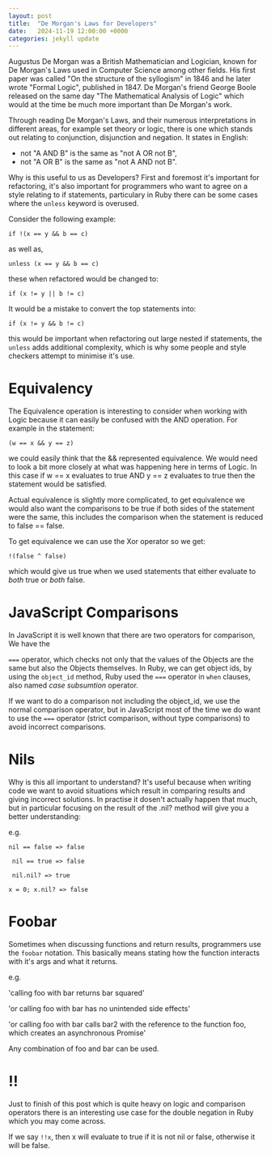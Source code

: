 ```yaml
---
layout: post
title:  "De Morgan's Laws for Developers"
date:   2024-11-19 12:00:00 +0000
categories: jekyll update
---
```


Augustus De Morgan was a British Mathematician and Logician, known for De Morgan's Laws used in Computer Science among other fields. His first paper was called "On the structure of the syllogism" in 1846 and he later wrote "Formal Logic", published in 1847. De Morgan's friend George Boole released on the same day "The Mathematical Analysis of Logic" which would at the time be much more important than De Morgan's work.

Through reading De Morgan's Laws, and their numerous interpretations in different areas, for example set theory or logic, there is one which stands out relating to conjunction, disjunction and negation. It states in English:

 * not "A AND B" is the same as "not A OR not B",
 * not "A OR B" is the same as "not A AND not B".

Why is this useful to us as Developers? First and foremost it's important for refactoring, it's also important for programmers who want to agree on a style relating to if statements, particulary in Ruby there can be some cases where the `unless` keyword is overused.

Consider the following example:

`if !(x == y && b == c)`

as well as,

`unless (x == y && b == c)`

these when refactored would be changed to:

`if (x != y || b != c)`

It would be a mistake to convert the top statements into:

`if (x != y && b != c)`

this would be important when refactoring out large nested if statements, the `unless` adds additional complexity, which is why some people and style checkers attempt to minimise it's use.

# Equivalency

The Equivalence operation is interesting to consider when working with Logic because it can easily be confused with the AND operation. For example in the statement:

`(w == x && y == z)`

we could easily think that the && represented equivalence. We would need to look a bit more closely at what was happening here in terms of Logic. In this case if w == x evaluates to true AND y == z evaluates to true then the statement would be satisfied. 

Actual equivalence is slightly more complicated, to get equivalence we would also want the comparisons 
to be true if both sides of the statement were the same, this includes the comparison when the statement is reduced to false == false.

To get equivalence we can use the Xor operator so we get:

`!(false ^ false)`

which would give us true when we used statements that either evaluate to *both* true or *both* false.

# JavaScript Comparisons

In JavaScript it is well known that there are two operators for comparison, We have the 

`===` operator, which checks not only that the values of the Objects are the same but also the Objects themselves. In Ruby, we can get object ids, by using the `object_id` method, Ruby used the `===` operator in `when` clauses, also named *case subsumtion* operator.

If we want to do a comparison not including the object_id, we use the normal comparison operator, but in JavaScript most of the time we do want to use the `===` operator (strict comparison, without type comparisons) to avoid incorrect comparisons.

# Nils

Why is this all important to understand? It's useful because when writing code we want to avoid situations which result in comparing results and giving incorrect solutions. In practise it dosen't actually happen that much, but in particular focusing on the result of the .nil? method will give you a better understanding:

e.g. 

``` nil == false => false ```

``` nil == true => false```

``` nil.nil? => true```

``` x = 0; x.nil? => false ```

# Foobar

Sometimes when discussing functions and return results, programmers use the `foobar` notation. This basically means stating how the function interacts with it's args and what it returns.

e.g. 

'calling foo with bar returns bar squared'

'or calling foo with bar has no unintended side effects'

'or calling foo with bar calls bar2 with the reference to the function foo, which creates an asynchronous Promise'

Any combination of foo and bar can be used.

# !!

Just to finish of this post which is quite heavy on logic and comparison operators there is an interesting use case for the double negation in Ruby which you may come across. 

If we say `!!x`, then x will evaluate to true if it is not nil or false, otherwise it will be false.